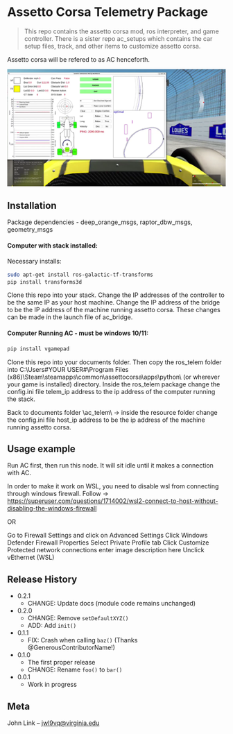 # Assetto Corsa Telemetry Package
> This repo contains the assetto corsa mod, ros interpreter, and game controller. There is a sister repo ac_setups which contains the car setup files, track, and other items to customize assetto corsa.

Assetto corsa will be refered to as AC henceforth.

![](images/image.png)

## Installation

Package dependencies - deep_orange_msgs, raptor_dbw_msgs, geometry_msgs

#### Computer with stack installed:

Necessary installs:
```sh
sudo apt-get install ros-galactic-tf-transforms
pip install transforms3d
```
Clone this repo into your stack. Change the IP addresses of the controller to be the same IP as your host machine. Change the IP address of the bridge to be the IP address of the machine running assetto corsa. These changes can be made in the launch file of ac_bridge.


#### Computer Running AC - must be windows 10/11:

```sh
pip install vgamepad
```

Clone this repo into your documents folder. Then copy the ros_telem folder into C:\Users\#YOUR USER#\Program Files (x86)\Steam\steamapps\common\assettocorsa\apps\python\ (or wherever your game is installed) directory. Inside the ros_telem package change the config.ini file telem_ip address to the ip address of the computer running the stack. 

Back to documents folder \ac_telem\ -> inside the resource folder change the config.ini file host_ip address to be the ip address of the machine running assetto corsa. 



## Usage example


Run AC first, then run this node.
It will sit idle until it makes a connection with AC.

In order to make it work on WSL, you need to disable wsl from connecting through windows firewall. Follow -> https://superuser.com/questions/1714002/wsl2-connect-to-host-without-disabling-the-windows-firewall

OR

Go to Firewall Settings and click on Advanced Settings
Click Windows Defender Firewall Properties
Select Private Profile tab
Click Customize Protected network connections enter image description here
Unclick vEthernet (WSL)

## Release History

* 0.2.1
    * CHANGE: Update docs (module code remains unchanged)
* 0.2.0
    * CHANGE: Remove `setDefaultXYZ()`
    * ADD: Add `init()`
* 0.1.1
    * FIX: Crash when calling `baz()` (Thanks @GenerousContributorName!)
* 0.1.0
    * The first proper release
    * CHANGE: Rename `foo()` to `bar()`
* 0.0.1
    * Work in progress

## Meta

John Link – jwl9vq@virginia.edu


